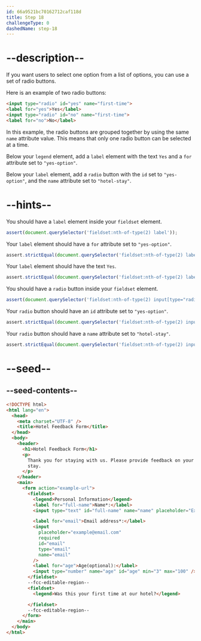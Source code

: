 ```yaml
---
id: 66a9521bc70162712caf118d
title: Step 18
challengeType: 0
dashedName: step-18
---
```


# --description--

If you want users to select one option from a list of options, you can use a set of radio buttons.

Here is an example of two radio buttons:

```html
<input type="radio" id="yes" name="first-time">
<label for="yes">Yes</label>
<input type="radio" id="no" name="first-time">
<label for="no">No</label>
```

In this example, the radio buttons are grouped together by using the same `name` attribute value. This means that only one radio button can be selected at a time.

Below your `legend` element, add a `label` element with the text `Yes` and a `for` attribute set to `"yes-option"`.

Below your `label` element, add a `radio` button with the `id` set to `"yes-option"`, and the `name` attribute set to `"hotel-stay"`.

# --hints--

You should have a `label` element inside your `fieldset` element.

```js
assert(document.querySelector('fieldset:nth-of-type(2) label'));
```

Your `label` element should have a `for` attribute set to `"yes-option"`.

```js
assert.strictEqual(document.querySelector('fieldset:nth-of-type(2) label').htmlFor, 'yes-option');
```

Your `label` element should have the text `Yes`.

```js
assert.strictEqual(document.querySelector('fieldset:nth-of-type(2) label').innerText, 'Yes');
```

You should have a `radio` button inside your `fieldset` element.

```js
assert(document.querySelector('fieldset:nth-of-type(2) input[type="radio"]'));
```

Your `radio` button should have an `id` attribute set to `"yes-option"`.

```js
assert.strictEqual(document.querySelector('fieldset:nth-of-type(2) input[type="radio"]').id, 'yes-option');
```

Your `radio` button should have a `name` attribute set to `"hotel-stay"`.

```js
assert.strictEqual(document.querySelector('fieldset:nth-of-type(2) input[type="radio"]').name, 'hotel-stay');
```

# --seed--

## --seed-contents--

```html
<!DOCTYPE html>
<html lang="en">
  <head>
    <meta charset="UTF-8" />
    <title>Hotel Feedback Form</title>
  </head>
  <body>
    <header>
      <h1>Hotel Feedback Form</h1>
      <p>
        Thank you for staying with us. Please provide feedback on your recent
        stay.
      </p>
    </header>
    <main>
      <form action="example-url"> 
        <fieldset>
          <legend>Personal Information</legend>
          <label for="full-name">Name*:</label>
          <input type="text" id="full-name" name="name" placeholder="Ex. John Doe" required>

          <label for="email">Email address*:</label>
          <input
            placeholder="example@email.com"
            required
            id="email"
            type="email"
            name="email"
          />
          <label for="age">Age(optional):</label>
          <input type="number" name="age" id="age" min="3" max="100" />
        </fieldset>
        --fcc-editable-region--
        <fieldset>
          <legend>Was this your first time at our hotel?</legend>

        </fieldset>
        --fcc-editable-region--
      </form>
    </main>
  </body>
</html>
```
